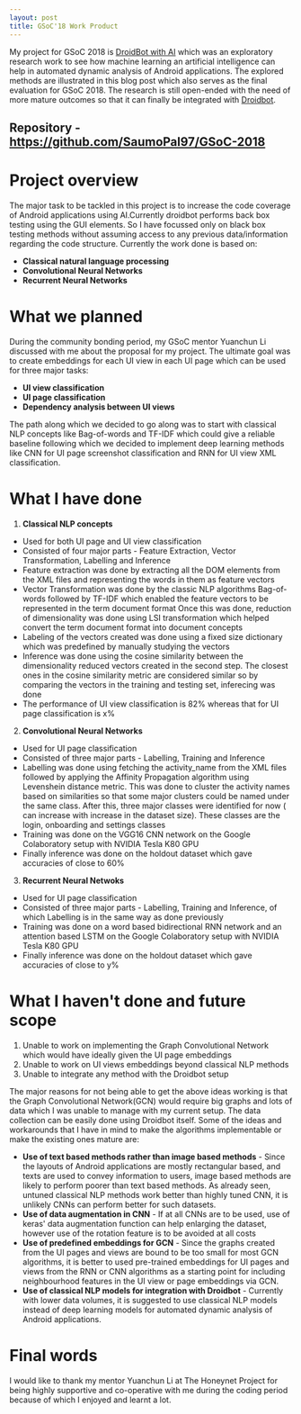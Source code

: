 ```yaml
---
layout: post
title: GSoC'18 Work Product
---
```

My project for GSoC 2018 is [DroidBot with AI](https://summerofcode.withgoogle.com/projects/#5858149874008064) which was an exploratory research work to see how machine learning an artificial intelligence can help in automated dynamic analysis of Android applications. The explored methods are illustrated in this blog post which also serves as the final evaluation for GSoC 2018. The research is still open-ended with the need of more mature outcomes so that it can finally be integrated with [Droidbot](https://github.com/honeynet/droidbot). 

## Repository - https://github.com/SaumoPal97/GSoC-2018

# Project overview

The major task to be tackled in this project is to increase the code coverage of Android applications using AI.Currently droidbot performs back box testing using the GUI elements. So I have focussed only on black box testing methods without assuming access to any previous data/information regarding the code structure. Currently the work done is based on:
* **Classical natural language processing**
* **Convolutional Neural Networks**
* **Recurrent Neural Networks**

# What we planned

During the community bonding period, my GSoC mentor Yuanchun Li discussed with me about the proposal for my project. The ultimate goal was to create embeddings for each UI view in each UI page which can be used for three major tasks:
* **UI view classification**
* **UI page classification**
* **Dependency analysis between UI views**

The path along which we decided to go along was to start with classical NLP concepts like Bag-of-words and TF-IDF which could give a reliable baseline following which we decided to implement deep learning methods like CNN for UI page screenshot classification and RNN for UI view XML classification.

# What I have done

1. **Classical NLP concepts**
  - Used for both UI page and UI view classification
  - Consisted of four major parts - Feature Extraction, Vector Transformation, Labelling and Inference
  - Feature extraction was done by extracting all the DOM elements from the XML files and representing the words in them as feature vectors
  - Vector Transformation was done by the classic NLP algorithms Bag-of-words followed by TF-IDF which enabled the feature vectors to be represented in the term document format Once this was done, reduction of dimensionality was done using LSI transformation which helped convert the term document format into document concepts
  - Labeling of the vectors created was done using a fixed size dictionary which was predefined by manually studying the vectors
  - Inference was done using the cosine similarity between the dimensionality reduced vectors created in the second step. The closest ones in the cosine similarity metric are considered similar so by comparing the vectors in the training and testing set, inferecing was done
  - The performance of UI view classification is 82% whereas that for UI page classification is x%
  
2. **Convolutional Neural Networks**
  - Used for UI page classification
  - Consisted of three major parts - Labelling, Training and Inference
  - Labelling was done using fetching the activity_name from the XML files followed by applying the Affinity Propagation algorithm using Levenshein distance metric. This was done to cluster the activity names based on similarities so that some major clusters could be named under the same class. After this, three major classes were identified for now ( can increase with increase in the dataset size). These classes are the login, onboarding and settings classes
  - Training was done on the VGG16 CNN network on the Google Colaboratory setup with NVIDIA Tesla K80 GPU
  - Finally inference was done on the holdout dataset which gave accuracies of close to 60%
  
3. **Recurrent Neural Netwoks**
  - Used for UI page classification
  - Consisted of three major parts - Labelling, Training and Inference, of which Labelling is in the same way as done previously
  - Training was done on a word based bidirectional RNN network and an attention based LSTM on the Google Colaboratory setup with NVIDIA Tesla K80 GPU
   - Finally inference was done on the holdout dataset which gave accuracies of close to y%

# What I haven't done and future scope

1. Unable to work on implementing the Graph Convolutional Network which would have ideally given the UI page embeddings 
2. Unable to work on UI views embeddings beyond classical NLP methods
3. Unable to integrate any method with the Droidbot setup

The major reasons for not being able to get the above ideas working is that the Graph Convolutional Network(GCN) would require big graphs and lots of data which I was unable to manage with my current setup. The data collection can be easily done using Droidbot itself. Some of the ideas and workarounds that I have in mind to make the algorithms implementable or make the existing ones mature are:
* **Use of text based methods rather than image based methods** - Since the layouts of Android applications are mostly rectangular based, and texts are used to convey information to users, image based methods are likely to perform poorer than text based methods. As already seen, untuned classical NLP methods work better than highly tuned CNN, it is unlikely CNNs can perform better for such datasets. 
* **Use of data augmentation in CNN** - If at all CNNs are to be used, use of keras' data augmentation function can help enlarging the dataset, however use of the rotation feature is to be avoided at all costs
* **Use of predefined embeddings for GCN** - Since the graphs created from the UI pages and views are bound to be too small for most GCN algorithms, it is better to used pre-trained embeddings for UI pages and views from the RNN or CNN algorithms as a starting point for including neighbourhood features in the UI view or page embeddings via GCN.
* **Use of classical NLP models for integration with Droidbot** - Currently with lower data volumes, it is suggested to use classical NLP models instead of deep learning models for automated dynamic analysis of Android applications.

# Final words

I would like to thank my mentor Yuanchun Li at The Honeynet Project for being highly supportive and co-operative with me during the coding period because of which I enjoyed and learnt a lot.


